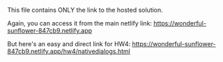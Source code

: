 This file contains ONLY the link to the hosted solution.

Again, you can access it from the main netlify link: https://wonderful-sunflower-847cb9.netlify.app

But here's an easy and direct link for HW4: https://wonderful-sunflower-847cb9.netlify.app/hw4/nativedialogs.html
